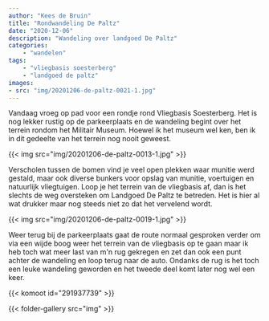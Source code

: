 ```yaml
---
author: "Kees de Bruin"
title: "Rondwandeling De Paltz"
date: "2020-12-06"
description: "Wandeling over landgoed De Paltz"
categories:
    - "wandelen"
tags:
    - "vliegbasis soesterberg"
    - "landgoed de paltz"
images:
- src: "img/20201206-de-paltz-0021-1.jpg"
---
```


Vandaag vroeg op pad voor een rondje rond Vliegbasis Soesterberg. Het is nog lekker rustig op de parkeerplaats en de wandeling begint over het terrein rondom het Militair Museum. Hoewel ik het museum wel ken, ben ik in dit gedeelte van het terrein nog nooit geweest.

{{< img src="img/20201206-de-paltz-0013-1.jpg" >}}

Verscholen tussen de bomen vind je veel open plekken waar munitie werd gestald, maar ook diverse bunkers voor opslag van munitie, voertuigen en natuurlijk vliegtuigen. Loop je het terrein van de vliegbasis af, dan is het slechts de weg oversteken om Landgoed De Paltz te betreden. Het is hier al wat drukker maar nog steeds niet zo dat het vervelend wordt.

{{< img src="img/20201206-de-paltz-0019-1.jpg" >}}

Weer terug bij de parkeerplaats gaat de route normaal gesproken verder om via een wijde boog weer het terrein van de vliegbasis op te gaan maar ik heb toch wat meer last van m'n rug gekregen en zet dan ook een punt achter de wandeling en loop terug naar de auto. Ondanks de rug is het toch een leuke wandeling geworden en het tweede deel komt later nog wel een keer.

{{< komoot id="291937739" >}}

{{< folder-gallery src="img" >}}